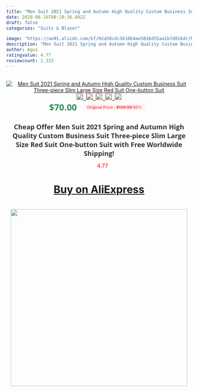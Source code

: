 ```yaml
---
title: "Men Suit 2021 Spring and Autumn High Quality Custom Business Suit Three-piece Slim Large Size Red Suit One-button Suit"
date: 2020-06-16T08:10:36.892Z
draft: false
categories: "Suits & Blazer"

image: "https://ae01.alicdn.com/kf/H2a50cdc3610b4ae5816d55aa1b7d816dr/Men-Suit-2021-Spring-and-Autumn-High-Quality-Custom-Business-Suit-Three-piece-Slim-Large-Size.jpg"
description: "Men Suit 2021 Spring and Autumn High Quality Custom Business Suit Three-piece Slim Large Size Red Suit One-button Suit"
author: Agus
ratingvalue: 4.77
reviewcount: 1.333
---
```

<br>
<div style="text-align: center;">
<a href="https://s.click.aliexpress.com/e/_AZlRO9" target="_blank" rel="nofollow noopener noreferrer"><img alt="Men Suit 2021 Spring and Autumn High Quality Custom Business Suit Three-piece Slim Large Size Red Suit One-button Suit" class="magnifier-image" src="https://ae01.alicdn.com/kf/H2a50cdc3610b4ae5816d55aa1b7d816dr/Men-Suit-2021-Spring-and-Autumn-High-Quality-Custom-Business-Suit-Three-piece-Slim-Large-Size.jpg_640x640.jpg">
<br>
<img style="border:1px solid salmon" src="https://ae01.alicdn.com/kf/H2a50cdc3610b4ae5816d55aa1b7d816dr/Men-Suit-2021-Spring-and-Autumn-High-Quality-Custom-Business-Suit-Three-piece-Slim-Large-Size.jpg_120x120.jpg">&nbsp;&nbsp;<img style="border:1px solid salmon" src="https://ae01.alicdn.com/kf/H8efc5e701ede4cb0ae09797506122e7bS/Men-Suit-2021-Spring-and-Autumn-High-Quality-Custom-Business-Suit-Three-piece-Slim-Large-Size.jpg_120x120.jpg">&nbsp;&nbsp;<img style="border:1px solid salmon" src="https://ae01.alicdn.com/kf/H7cdfd2ddfd8f4c879bdd81380c90c16bz/Men-Suit-2021-Spring-and-Autumn-High-Quality-Custom-Business-Suit-Three-piece-Slim-Large-Size.jpg_120x120.jpg">&nbsp;&nbsp;<img style="border:1px solid salmon" src="https://ae01.alicdn.com/kf/Hbbc6f76889304ef6897ca55e5397dc6dL/Men-Suit-2021-Spring-and-Autumn-High-Quality-Custom-Business-Suit-Three-piece-Slim-Large-Size.jpg_120x120.jpg">&nbsp;&nbsp;<img style="border:1px solid salmon" src="https://ae01.alicdn.com/kf/H3894ef0afe7f4e3c953b00827f61c6d3l/Men-Suit-2021-Spring-and-Autumn-High-Quality-Custom-Business-Suit-Three-piece-Slim-Large-Size.jpg_120x120.jpg"></a></div><br0>
<div style="text-align: center;"><span style="background-color: white; border: 0px; box-sizing: border-box; color: seagreen; display: inline-block; font-family: &quot;open sans&quot; , &quot;arial&quot; , &quot;helvetica&quot; , sans-serif , &quot;heiti&quot;; font-size: 24px; font-stretch: inherit; font-weight: 700; line-height: inherit; margin: 0px 10px 0px 0px; padding: 0px; vertical-align: middle;">$70.00 </span>
<span style="background: rgb(255 , 241 , 241); border-radius: 3px; border: 0px; box-sizing: border-box; color: #ff4747; display: inline-block; font-family: inherit; font-size: 12px; font-stretch: inherit; font-style: inherit; font-variant: inherit; font-weight: 600; line-height: inherit; margin: 0px; padding: 2px 5px; transform: scale(0.9); vertical-align: middle;">Original Price : <b style="text-decoration: line-through;">$139.99 </b> 50%&nbsp;&nbsp;</span></div>
<h1 style="color: #333333; display: inline-block; font-family: &quot;open sans&quot; , &quot;arial&quot; , &quot;helvetica&quot; , sans-serif , &quot;heiti&quot;; font-size: 18px; font-stretch: inherit; font-weight: 700; text-align: center;">Cheap Offer Men Suit 2021 Spring and Autumn High Quality Custom Business Suit Three-piece Slim Large Size Red Suit One-button Suit with Free Worldwide Shipping!</h1>
<div style="color: #ff4747; text-align: center;">
<img src="https://4.bp.blogspot.com/-M0ZcTcb-5uY/XleCXlxnR4I/AAAAAAAAAEc/OrjgMkXV1oMQFaCRZj5HQwOCBcu3w1FegCPcBGAYYCw/s1600/star.png" style="height: 15px;">&nbsp;<b>4.77</b></div>
<div class="button_cont" align="center"><a class="buynow_a" href="https://s.click.aliexpress.com/e/_AZlRO9" target="_blank" rel="nofollow noopener noreferrer"><H1>Buy on AliExpress</H1></a></div><br>
<div class="separator" style="clear: both; text-align: center;">
<img src="https://lh3.googleusercontent.com/-pTy5HemUv9M/XlePHvY0dAI/AAAAAAAAAE4/0nX5iRUoIWY8eMW9Dpxeirr157OZliDIgCLcBGAsYHQ/s1600/badge.gif" width="480">
</div>
